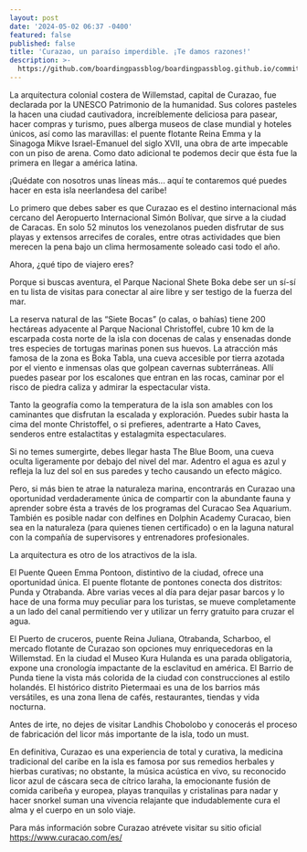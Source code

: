 ```yaml
---
layout: post
date: '2024-05-02 06:37 -0400'
featured: false
published: false
title: 'Curazao, un paraíso imperdible. ¡Te damos razones!'
description: >-
  https://github.com/boardingpassblog/boardingpassblog.github.io/commit/b8d85477dd9d94cb9b458dd27e8c874a5402f18e
---
```

La arquitectura colonial costera de Willemstad, capital de Curazao, fue declarada por la UNESCO Patrimonio de la humanidad. Sus colores pasteles la hacen una ciudad cautivadora, increíblemente deliciosa para pasear, hacer compras y turismo, pues alberga museos de clase mundial y hoteles únicos, así como las maravillas: el puente flotante Reina Emma y la Sinagoga Mikve Israel-Emanuel del siglo XVII, una obra de arte impecable con un piso de arena. Como dato adicional te podemos decir que ésta fue la primera en llegar a américa latina. 

¡Quédate con nosotros unas líneas más... aquí te contaremos qué puedes hacer en esta isla neerlandesa del caribe! 

Lo primero que debes saber es que Curazao es el destino internacional más cercano del Aeropuerto Internacional Simón Bolívar, que sirve a la ciudad de Caracas. En solo 52 minutos los venezolanos pueden disfrutar de sus playas y extensos arrecifes de corales, entre otras actividades que bien merecen la pena bajo un clima hermosamente soleado casi todo el año.

Ahora, ¿qué tipo de viajero eres?

Porque si buscas aventura, el Parque Nacional Shete Boka debe ser un sí-sí en tu lista de visitas para conectar al aire libre y ser testigo de la fuerza del mar. 

La reserva natural de las “Siete Bocas” (o calas, o bahías) tiene 200 hectáreas adyacente al Parque Nacional Christoffel, cubre 10 km de la escarpada costa norte de la isla con docenas de calas y ensenadas donde tres especies de tortugas marinas ponen sus huevos. 
La atracción más famosa de la zona es Boka Tabla, una cueva accesible por tierra azotada por el viento e inmensas olas que golpean cavernas subterráneas. Allí puedes pasear por los escalones que entran en las rocas, caminar por el risco de piedra caliza y admirar la espectacular vista.

Tanto la geografía como la temperatura de la isla son amables con los caminantes que disfrutan la escalada y exploración. Puedes subir hasta la cima del monte Christoffel, o si prefieres, adentrarte a Hato Caves, senderos entre estalactitas y estalagmita espectaculares.

Si no temes sumergirte, debes llegar hasta The Blue Boom, una cueva oculta ligeramente por debajo del nivel del mar. Adentro el agua es azul y refleja la luz del sol en sus paredes y techo causando un efecto mágico.

Pero, si más bien te atrae la naturaleza marina, encontrarás en Curazao una oportunidad verdaderamente única de compartir con la abundante fauna y aprender sobre ésta a través de los programas del Curacao Sea Aquarium. También es posible nadar con delfines en Dolphin Academy Curacao, bien sea en la naturaleza (para quienes tienen certificado) o en la laguna natural con la compañía de supervisores y entrenadores profesionales. 

La arquitectura es otro de los atractivos de la isla. 

El Puente Queen Emma Pontoon, distintivo de la ciudad, ofrece una oportunidad única. El puente flotante de pontones conecta dos distritos: Punda y Otrabanda. Abre varias veces al día para dejar pasar barcos y lo hace de una forma muy peculiar para los turistas, se mueve completamente a un lado del canal permitiendo ver y utilizar un ferry gratuito para cruzar el agua.

El Puerto de cruceros, puente Reina Juliana, Otrabanda, Scharboo, el mercado flotante de Curazao son opciones muy enriquecedoras en la Willemstad. 
En la ciudad el Museo Kura Hulanda es una parada obligatoria, expone una cronología impactante de la esclavitud en américa. 
El Barrio de Punda tiene la vista más colorida de la ciudad con construcciones al estilo holandés. El histórico distrito Pietermaai es una de los barrios más versátiles, es una zona llena de cafés, restaurantes, tiendas y vida nocturna. 

Antes de irte, no dejes de visitar Landhis Chobolobo y conocerás el proceso de fabricación del licor más importante de la isla, todo un must.

En definitiva, Curazao es una experiencia de total y curativa, la medicina tradicional del caribe en la isla es famosa por sus remedios herbales y hierbas curativas; no obstante, la música acústica en vivo, su reconocido licor azul de cáscara seca de cítrico laraha, la emocionante fusión de comida caribeña y europea, playas tranquilas y
cristalinas para nadar y hacer snorkel suman una vivencia relajante que indudablemente cura el alma y el cuerpo en un solo viaje.

Para más información sobre Curazao atrévete visitar su sitio oficial https://www.curacao.com/es/

